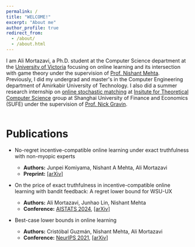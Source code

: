 ```yaml
---
permalink: /
title: "WELCOME!"
excerpt: "About me"
author_profile: true
redirect_from: 
  - /about/
  - /about.html
---
```

I am Ali Mortazavi, a Ph.D. student at the Computer Science department at the [University of Victoria](http://uvic.ca/) focusing on online learning and its intersection with game theory under the supervision of [Prof. Nishant Mehta](http://web.uvic.ca/~nmehta/). <br>
Previously, I did my undergrad and master's in the Computer Engineering department of Amirkabir University of Technology. I also did a summer research internship on [online stochastic matching](https://alimorty.github.io//posts/2019-11-06-Online-Stochastic-Matching/) at [Insitute for Theoretical Computer Science](https://itcs.sufe.edu.cn/main.htm) group at Shanghai University of Finance and Economics (SUFE) under the supervision of [Prof. Nick Gravin](http://itcs.shufe.edu.cn/~gravin/).<br>
<br>

                                                                  
Publications
======
* No-regret incentive-compatible online learning under exact truthfulness with non-myopic experts
  - **Authors:** Junpei Komiyama, Nishant A Mehta, Ali Mortazavi
  - **Preprint:** [\[arXiv\]](https://arxiv.org/abs/2502.11483)
  
* On the price of exact truthfulness in incentive-compatible online learning with bandit feedback: A regret lower bound for WSU-UX
  - **Authors:** Ali Mortazavi, Junhao Lin, Nishant Mehta
  - **Conference:** [AISTATS 2024](https://proceedings.mlr.press/v238/mortazavi24a.html), [\[arXiv\]](https://arxiv.org/abs/2404.05155)

* Best-case lower bounds in online learning
  - **Authors:** Cristóbal Guzmán, Nishant Mehta, Ali Mortazavi
  - **Conference:** [NeurIPS 2021](https://proceedings.neurips.cc/paper/2021/hash/b7da6669894867f04b8727876a69ffc0-Abstract.html), [\[arXiv\]](https://proceedings.neurips.cc/paper/2021/hash/b7da6669894867f04b8727876a69ffc0-Abstract.html)
  
















  





